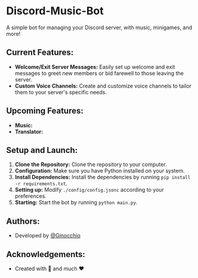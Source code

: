# Discord-Music-Bot

A simple bot for managing your Discord server, with music, minigames, and more!

## Current Features:

- **Welcome/Exit Server Messages:** Easily set up welcome and exit messages to greet new members or bid farewell to those leaving the server.
- **Custom Voice Channels:** Create and customize voice channels to tailor them to your server's specific needs.

## Upcoming Features:

- **Music:**
- **Translator:**

## Setup and Launch:

1. **Clone the Repository:**  Clone the repository to your computer.
2. **Configuration:** Make sure you have Python installed on your system.
3. **Install Dependencies:** Install the dependencies by running `pip install -r requirements.txt`.
4. **Setting up:** Modify `./config/config.jsonc` according to your preferences.
5. **Starting:** Start the bot by running `python main.py`.

## Authors:

- Developed by [@Ginocchio](https://github.com/GitGinocchio)

## Acknowledgements:

- Created with 🐍 and much ❤️

